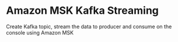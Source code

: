 # Amazon MSK Kafka Streaming
Create Kafka topic, stream the data to producer and consume on the console using Amazon MSK
